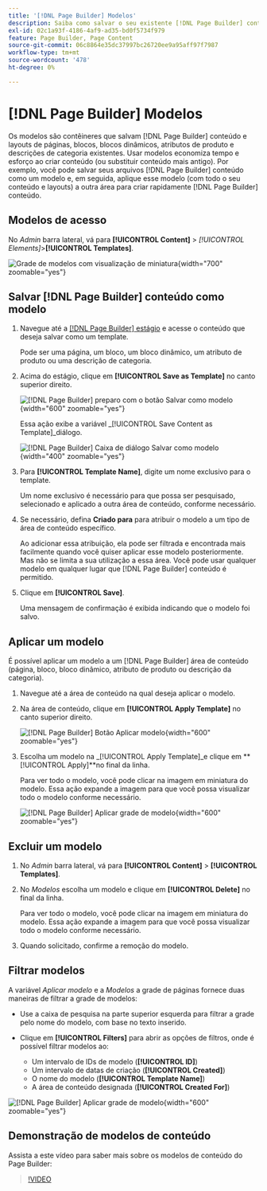```yaml
---
title: '[!DNL Page Builder] Modelos'
description: Saiba como salvar o seu existente [!DNL Page Builder] conteúdo como um modelo e, em seguida, aplique esse modelo a outra área.
exl-id: 02c1a93f-4186-4af9-ad35-bd0f5734f979
feature: Page Builder, Page Content
source-git-commit: 06c8864e35dc37997bc26720ee9a95aff97f7987
workflow-type: tm+mt
source-wordcount: '478'
ht-degree: 0%

---
```


# [!DNL Page Builder] Modelos

Os modelos são contêineres que salvam [!DNL Page Builder] conteúdo e layouts de páginas, blocos, blocos dinâmicos, atributos de produto e descrições de categoria existentes. Usar modelos economiza tempo e esforço ao criar conteúdo (ou substituir conteúdo mais antigo). Por exemplo, você pode salvar seus arquivos [!DNL Page Builder] conteúdo como um modelo e, em seguida, aplique esse modelo (com todo o seu conteúdo e layouts) a outra área para criar rapidamente [!DNL Page Builder] conteúdo.

## Modelos de acesso

No _Admin_ barra lateral, vá para **[!UICONTROL Content]** > _[!UICONTROL Elements]_>**[!UICONTROL Templates]**.

![Grade de modelos com visualização de miniatura](./assets/templates-list.png){width="700" zoomable="yes"}

## Salvar [!DNL Page Builder] conteúdo como modelo

1. Navegue até a [[!DNL Page Builder] estágio](workspace.md#stage) e acesse o conteúdo que deseja salvar como um template.

   Pode ser uma página, um bloco, um bloco dinâmico, um atributo de produto ou uma descrição de categoria.

1. Acima do estágio, clique em **[!UICONTROL Save as Template]** no canto superior direito.

   ![[!DNL Page Builder] preparo com o botão Salvar como modelo](./assets/pb-templates-saveastemplate-button.png){width="600" zoomable="yes"}

   Essa ação exibe a variável _[!UICONTROL Save Content as Template]_diálogo.

   ![[!DNL Page Builder] Caixa de diálogo Salvar como modelo](./assets/pb-templates-save-dialog.png){width="400" zoomable="yes"}

1. Para **[!UICONTROL Template Name]**, digite um nome exclusivo para o template.

   Um nome exclusivo é necessário para que possa ser pesquisado, selecionado e aplicado a outra área de conteúdo, conforme necessário.

1. Se necessário, defina **Criado para** para atribuir o modelo a um tipo de área de conteúdo específico.

   Ao adicionar essa atribuição, ela pode ser filtrada e encontrada mais facilmente quando você quiser aplicar esse modelo posteriormente. Mas não se limita a sua utilização a essa área. Você pode usar qualquer modelo em qualquer lugar que [!DNL Page Builder] conteúdo é permitido.

1. Clique em **[!UICONTROL Save]**.

   Uma mensagem de confirmação é exibida indicando que o modelo foi salvo.

## Aplicar um modelo

É possível aplicar um modelo a um [!DNL Page Builder] área de conteúdo (página, bloco, bloco dinâmico, atributo de produto ou descrição da categoria).

1. Navegue até a área de conteúdo na qual deseja aplicar o modelo.

1. Na área de conteúdo, clique em **[!UICONTROL Apply Template]** no canto superior direito.

   ![[!DNL Page Builder] Botão Aplicar modelo](./assets/pb-templates-applytemplate-button.png){width="600" zoomable="yes"}

1. Escolha um modelo na _[!UICONTROL Apply Template]_e clique em **[!UICONTROL Apply]**no final da linha.

   Para ver todo o modelo, você pode clicar na imagem em miniatura do modelo. Essa ação expande a imagem para que você possa visualizar todo o modelo conforme necessário.

   ![[!DNL Page Builder] Aplicar grade de modelo](./assets/pb-templates-apply-slideout-nofilters.png){width="600" zoomable="yes"}

## Excluir um modelo

1. No _Admin_ barra lateral, vá para **[!UICONTROL Content]** > **[!UICONTROL Templates]**.

1. No _Modelos_ escolha um modelo e clique em **[!UICONTROL Delete]** no final da linha.

   Para ver todo o modelo, você pode clicar na imagem em miniatura do modelo. Essa ação expande a imagem para que você possa visualizar todo o modelo conforme necessário.

1. Quando solicitado, confirme a remoção do modelo.

## Filtrar modelos

A variável _Aplicar modelo_ e a _Modelos_ a grade de páginas fornece duas maneiras de filtrar a grade de modelos:

- Use a caixa de pesquisa na parte superior esquerda para filtrar a grade pelo nome do modelo, com base no texto inserido.

- Clique em **[!UICONTROL Filters]** para abrir as opções de filtros, onde é possível filtrar modelos ao:

   - Um intervalo de IDs de modelo (**[!UICONTROL ID]**)
   - Um intervalo de datas de criação (**[!UICONTROL Created]**)
   - O nome do modelo (**[!UICONTROL Template Name]**)
   - A área de conteúdo designada (**[!UICONTROL Created For]**)

![[!DNL Page Builder] Aplicar grade de modelo](./assets/pb-templates-apply-slideout-withfilters.png){width="600" zoomable="yes"}

## Demonstração de modelos de conteúdo

Assista a este vídeo para saber mais sobre os modelos de conteúdo do Page Builder:

>[!VIDEO](https://video.tv.adobe.com/v/343787?quality=12)
